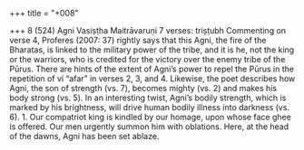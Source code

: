 +++
title = "+008"

+++
8 (524)
Agni
Vasiṣṭha Maitrāvaruṇi
7 verses: triṣṭubh
Commenting on verse 4, Proferes (2007: 37) rightly says that this Agni, the fire of  the Bharatas, is linked to the military power of the tribe, and it is he, not the king  or the warriors, who is credited for the victory over the enemy tribe of the Pūrus.  There are hints of the extent of Agni’s power to repel the Pūrus in the repetition  of ví “afar” in verses 2, 3, and 4. Likewise, the poet describes how Agni, the son  of strength (vs. 7), becomes mighty (vs. 2) and makes his body strong (vs. 5). In an  interesting twist, Agni’s bodily strength, which is marked by his brightness, will  drive human bodily illness into darkness (vs. 6). 1. Our compatriot king is kindled by our homage, upon whose face ghee is  offered.
Our men urgently summon him with oblations. Here, at the head of the  dawns, Agni has been set ablaze.